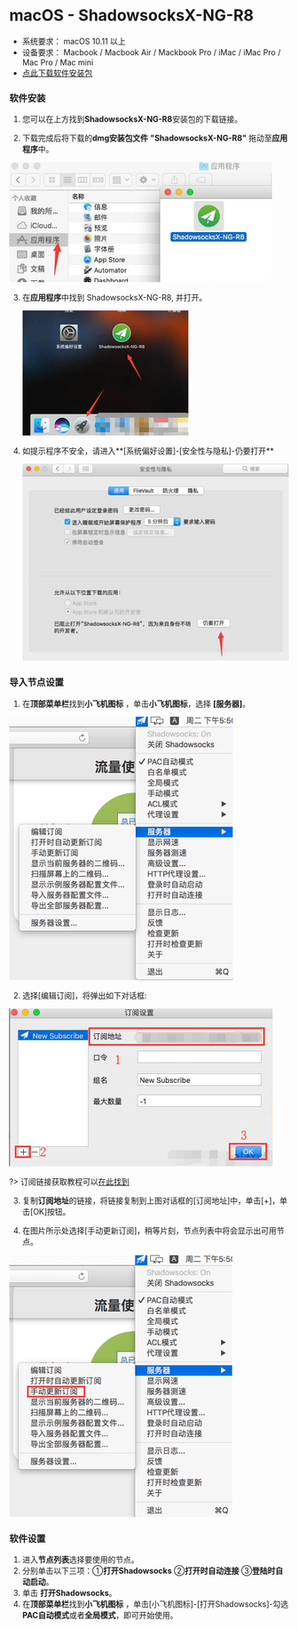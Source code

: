 # macOS - ShadowsocksX-NG-R8 #
- 系统要求： macOS 10.11 以上
- 设备要求： Macbook / Macbook Air / Mackbook Pro / iMac / iMac Pro / Mac Pro / Mac mini
- [点此下载软件安装包](https://download.blinkload.net/shadowsocksx-ng-r8.dmg)

### 软件安装 ###
1. 您可以在上方找到**ShadowsocksX-NG-R8**安装包的下载链接。

2. 下载完成后将下载的**dmg安装包文件** **"ShadowsocksX-NG-R8"** 拖动至**应用程序**中。

![1558929449282](images/1558929449282.png)

3. 在**应用程序**中找到 ShadowsocksX-NG-R8, 并打开。

   ![1558929506409](images/1558929506409.png)

4. 如提示程序不安全，请进入**[系统偏好设置]-[安全性与隐私]-仍要打开**

   ![1558929565459](images/1558929565459.png)

### 导入节点设置 ###
1. 在**顶部菜单栏**找到**小飞机图标** ，单击**小飞机图标**，选择 **[服务器]**。

![1558929617749](images/1558929617749.png)

2. 选择[编辑订阅]，将弹出如下对话框:

![1558929677048](images/1558929677048.png)

?> 订阅链接获取教程可以[在此找到](/panel?id=连接信息)

3. 复制**订阅地址**的链接，将链接复制到上图对话框的[订阅地址]中，单击[+]，单击[OK]按钮。

4. 在图片所示处选择[手动更新订阅]，稍等片刻，节点列表中将会显示出可用节点。

![1558929704448](images/1558929704448.png)

### 软件设置 ###

1. 进入**节点列表**选择要使用的节点。
2. 分别单击以下三项：①**打开Shadowsocks** ②**打开时自动连接** ③**登陆时自动启动**。
3. 单击 **打开Shadowsocks**。
4. 在**顶部菜单栏**找到**小飞机图标** ，单击[小飞机图标]-[打开Shadowsocks]-勾选**PAC自动模式**或者**全局模式**，即可开始使用。
